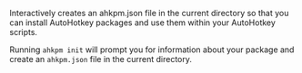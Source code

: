 Interactively creates an ahkpm.json file in the current directory so that you
can install AutoHotkey packages and use them within your AutoHotkey scripts.

Running `ahkpm init` will prompt you for information about your package and
create an `ahkpm.json` file in the current directory.